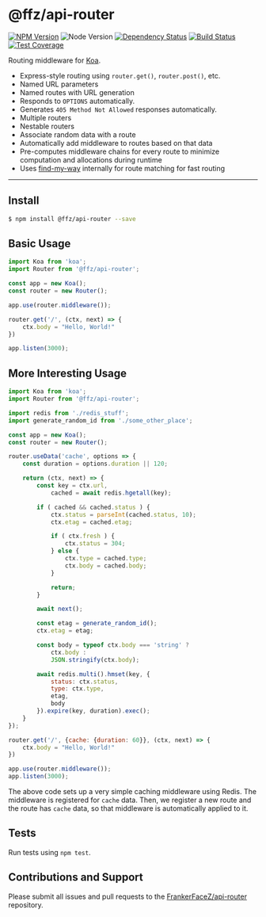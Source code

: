 # @ffz/api-router

[![NPM Version](https://img.shields.io/npm/v/@ffz/api-router.svg?style=flat)](https://npmjs.org/package/@ffz/api-router)
![Node Version](https://img.shields.io/node/v/@ffz/api-router.svg?style=flat)
[![Dependency Status](https://img.shields.io/circleci/project/github/FrankerFaceZ/api-router.svg?style=flat)](https://circleci.com/gh/frankerfacez/api-router)
[![Build Status](https://img.shields.io/david/frankerfacez/api-router.svg?style=flat)](https://david-dm.org/frankerfacez/api-router)
[![Test Coverage](https://coveralls.io/repos/github/FrankerFaceZ/api-router/badge.svg?branch=master)](https://coveralls.io/github/FrankerFaceZ/api-router?branch=master)

Routing middleware for [Koa](https://koajs.com/).

-   Express-style routing using `router.get()`, `router.post()`, etc.
-   Named URL parameters
-   Named routes with URL generation
-   Responds to `OPTIONS` automatically.
-   Generates `405 Method Not Allowed` responses automatically.
-   Multiple routers
-   Nestable routers
-   Associate random data with a route
-   Automatically add middleware to routes based on that data
-   Pre-computes middleware chains for every route to minimize computation and allocations during runtime
-   Uses [find-my-way](https://github.com/delvedor/find-my-way) internally for route matching for fast routing

* * *

## Install

```bash
$ npm install @ffz/api-router --save
```

## Basic Usage

```javascript
import Koa from 'koa';
import Router from '@ffz/api-router';

const app = new Koa();
const router = new Router();

app.use(router.middleware());

router.get('/', (ctx, next) => {
    ctx.body = "Hello, World!"
})

app.listen(3000);
```

## More Interesting Usage

```javascript
import Koa from 'koa';
import Router from '@ffz/api-router';

import redis from './redis_stuff';
import generate_random_id from './some_other_place';

const app = new Koa();
const router = new Router();

router.useData('cache', options => {
    const duration = options.duration || 120;

    return (ctx, next) => {
        const key = ctx.url,
            cached = await redis.hgetall(key);

        if ( cached && cached.status ) {
            ctx.status = parseInt(cached.status, 10);
            ctx.etag = cached.etag;

            if ( ctx.fresh ) {
                ctx.status = 304;
            } else {
                ctx.type = cached.type;
                ctx.body = cached.body;
            }

            return;
        }

        await next();

        const etag = generate_random_id();
        ctx.etag = etag;

        const body = typeof ctx.body === 'string' ?
            ctx.body :
            JSON.stringify(ctx.body);

        await redis.multi().hmset(key, {
            status: ctx.status,
            type: ctx.type,
            etag,
            body
        }).expire(key, duration).exec();
    }
});

router.get('/', {cache: {duration: 60}}, (ctx, next) => {
    ctx.body = "Hello, World!"
})

app.use(router.middleware());
app.listen(3000);
```

The above code sets up a very simple caching middleware using Redis.
The middleware is registered for `cache` data. Then, we register a
new route and the route has `cache` data, so that middleware is
automatically applied to it.

## Tests

Run tests using `npm test`.

## Contributions and Support

Please submit all issues and pull requests to the [FrankerFaceZ/api-router](https://github.com/frankerfacez/api-router) repository.
